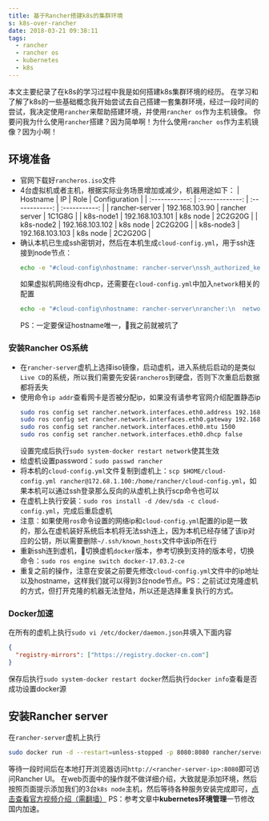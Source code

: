 ```yaml
---
title: 基于Rancher搭建k8s的集群环境
s: k8s-over-rancher
date: 2018-03-21 09:38:11
tags:
  - rancher
  - rancher os
  - kubernetes
  - k8s
---
```

本文主要纪录了在k8s的学习过程中我是如何搭建k8s集群环境的经历。
在学习和了解了k8s的一些基础概念我开始尝试去自己搭建一套集群环境，经过一段时间的尝试，我决定使用`rancher`来帮助搭建环境，并使用`rancher os`作为主机镜像。
你要问我为什么使用`rancher`搭建？因为简单啊！为什么使用`rancher os`作为主机镜像？因为小啊！

## 环境准备

- 官网下载好`rancheros.iso`文件
- 4台虚拟机或者主机，根据实际业务场景增加或减少，机器用途如下：
    | Hostname       | IP              | Role           | Configuration |
    | :------------: | :-------------: | :------------: | :-----------: |
    | rancher-server | 192.168.103.90  | rancher server | 1C1G8G        |
    | k8s-node1      | 192.168.103.101 | k8s node       | 2C2G20G       |
    | k8s-node2      | 192.168.103.102 | k8s node       | 2C2G20G       |
    | k8s-node3      | 192.168.103.103 | k8s node       | 2C2G20G       |
- 确认本机已生成ssh密钥对，然后在本机生成`cloud-config.yml`，用于ssh连接到node节点：
    ```bash
    echo -e "#cloud-config\nhostname: rancher-server\nssh_authorized_keys:\n - $(cat .ssh/id_rsa.pub)" > $HOME/cloud-config.yml
    ```
  如果虚拟机网络没有dhcp，还需要在`cloud-config.yml`中加入`network`相关的配置
    ```bash
    echo -e "#cloud-config\nhostname: rancher-server\nrancher:\n  network:\n    interfaces:\n      eth0:\n        address: 192.168.103.90/24\n        gateway: 192.168.103.1\n        mtu: 1500\n        dhcp: false\nssh_authorized_keys:\n  - $(cat .ssh/id_rsa.pub)" > $HOME/cloud-config.yml
    ```
  PS：一定要保证hostname唯一，我之前就被坑了

### 安装Rancher OS系统

- 在`rancher-server`虚机上选择iso镜像，启动虚机，进入系统后启动的是类似`Live CD`的系统，所以我们需要先安装`rancheros`到硬盘，否则下次重启后数据都将丢失
- 使用命令`ip addr`查看网卡是否被分配ip，如果没有请参考官网介绍配置静态ip
    ```bash
    sudo ros config set rancher.network.interfaces.eth0.address 192.168.103.90/24
    sudo ros config set rancher.network.interfaces.eth0.gateway 192.168.103.1
    sudo ros config set rancher.network.interfaces.eth0.mtu 1500
    sudo ros config set rancher.network.interfaces.eth0.dhcp false
    ```
  设置完成后执行`sudo system-docker restart network`使其生效
- 给虚机设置password：`sudo passwd rancher`
- 将本机的`cloud-config.yml`文件复制到虚机上：`scp $HOME/cloud-config.yml rancher@172.68.1.100:/home/rancher/cloud-config.yml`，如果本机可以通过ssh登录那么反向的从虚机上执行scp命令也可以
- 在虚机上执行安装：`sudo ros install -d /dev/sda -c cloud-config.yml`，完成后重启虚机
- 注意：如果使用`ros`命令设置的网络ip和`cloud-config.yml`配置的ip是一致的，那么在虚机装好系统后本机将无法ssh连上，因为本机已经存储了该ip对应的公钥，所以需要删除`~/.ssh/known_hosts`文件中该ip所在行
- 重新ssh连到虚机，切换虚机`docker`版本，参考[](http://rancher.com/docs/rancher/v1.6/en/hosts/#supported-docker-versions)切换到支持的版本号，切换命令：`sudo ros engine switch docker-17.03.2-ce`
- 重复之前的操作，注意在安装之前要先修改`cloud-config.yml`文件中的ip地址以及hostname，这样我们就可以得到3台node节点。PS：之前试过克隆虚机的方式，但打开克隆的机器无法登陆，所以还是选择重复执行的方式。

### Docker加速

在所有的虚机上执行`sudo vi /etc/docker/daemon.json`并填入下面内容
```json
{
  "registry-mirrors": ["https://registry.docker-cn.com"]
}
```
保存后执行`sudo system-docker restart docker`然后执行`docker info`查看是否成功设置docker源

## 安装Rancher server
在`rancher-server`虚机上执行
```bash
sudo docker run -d --restart=unless-stopped -p 8080:8080 rancher/server:stable
```
等待一段时间后在本地打开浏览器访问`http://<rancher-server-ip>:8080`即可访问Rancher UI。
在web页面中的操作就不做详细介绍，大致就是添加环境，然后按照页面提示添加我们的3台`k8s node`主机，然后等待各种服务安装完成即可，[点击查看官方视频介绍（需翻墙）](https://player.vimeo.com/video/212648517?autoplay=1&title=0&byline=0)
PS：参考[](https://www.cnrancher.com/kubernetes-installation/)文章中**kubernetes环境管理**一节修改国内加速。
